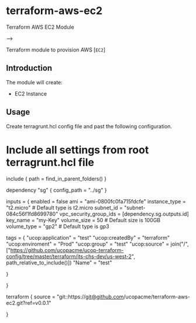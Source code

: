 # terraform-aws-ec2
Terraform AWS EC2 Module


-->

Terraform module to provision AWS [`EC2`]



## Introduction

The module will create:

* EC2 Instance



## Usage
Create terragrunt.hcl config file and past the following configuration.


#
# Include all settings from root terragrunt.hcl file
include {
  path = find_in_parent_folders()
}

dependency "sg" {
  config_path = "../sg"
}

inputs = {
  enabled                = false
  ami                    = "ami-0800fc0fa715fdcfe"
  instance_type          = "t2.micro" # Default type is t2.micro
  subnet_id              = "subnet-084c56f1fd8699780"
  vpc_security_group_ids = [dependency.sg.outputs.id]
  key_name               = "my-Key"
  volume_size            = 50 # Default size is 100GB
  volume_type            = "gp2" # Default type is gp3

  tags = {
    "ucop:application" = "test"
    "ucop:createdBy"   = "terraform"
    "ucop:enviroment"  = "Prod"
    "ucop:group"       = "test"
    "ucop:source"      = join("/", ["https://github.com/ucopacme/ucop-terraform-config/tree/master/terraform/its-chs-dev/us-west-2", path_relative_to_include()])
    "Name"             = "test"
  
  }

}


terraform {
  source = "git::https://git@github.com/ucopacme/terraform-aws-ec2.git?ref=v0.0.1"

}
